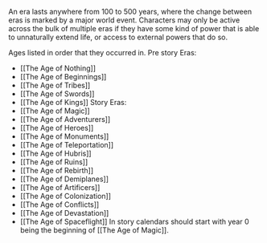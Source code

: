 An era lasts anywhere from 100 to 500 years, where the change between eras is marked by a major world event. Characters may only be active across the bulk of multiple eras if they have some kind of power that is able to unnaturally extend life, or access to external powers that do so.


Ages listed in order that they occurred in.
Pre story Eras:
- [[The Age of Nothing]]
- [[The Age of Beginnings]]
- [[The Age of Tribes]]
- [[The Age of Swords]]
- [[The Age of Kings]]
Story Eras:
- [[The Age of Magic]]
- [[The Age of Adventurers]]
- [[The Age of Heroes]]
- [[The Age of Monuments]]
- [[The Age of Teleportation]]
- [[The Age of Hubris]]
- [[The Age of Ruins]]
- [[The Age of Rebirth]]
- [[The Age of Demiplanes]]
- [[The Age of Artificers]]
- [[The Age of Colonization]]
- [[The Age of Conflicts]]
- [[The Age of Devastation]]
- [[The Age of Spaceflight]]
In story calendars should start with year 0 being the beginning of [[The Age of Magic]]. 